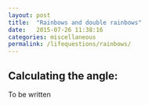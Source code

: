 ```yaml
---
layout: post
title:  "Rainbows and double rainbows"
date:   2015-07-26 11:38:16
categories: miscellaneous
permalink: /lifequestions/rainbows/
---
```

<h2>Calculating the angle:</h2>
To be written
